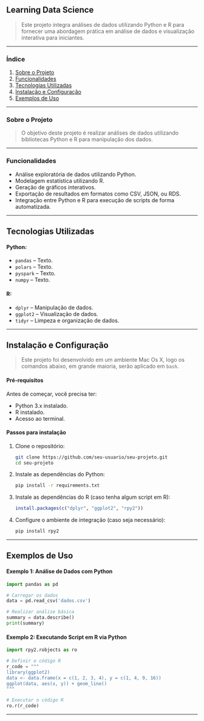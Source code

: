 ## Learning Data Science

> Este projeto integra análises de dados utilizando Python e R para fornecer uma abordagem prática em análise de dados e visualização interativa para iniciantes.

---

### Índice

1. [Sobre o Projeto](#sobre-o-projeto)
2. [Funcionalidades](#funcionalidades)
3. [Tecnologias Utilizadas](#tecnologias-utilizadas)
4. [Instalação e Configuração](#instalação-e-configuração)
5. [Exemplos de Uso](#exemplos-de-uso)

---

### Sobre o Projeto

> O objetivo deste projeto é realizar análises de dados utilizando bibliotecas Python e R para manipulação dos dados.

---

### Funcionalidades

- Análise exploratória de dados utilizando Python.
- Modelagem estatística utilizando R.
- Geração de gráficos interativos.
- Exportação de resultados em formatos como CSV, JSON, ou RDS.
- Integração entre Python e R para execução de scripts de forma automatizada.

---

## Tecnologias Utilizadas


#### Python:

- `pandas` – Texto.
- `polars` – Texto.
- `pyspark` – Texto.
- `numpy` – Texto.

#### R:

- `dplyr` – Manipulação de dados.
- `ggplot2` – Visualização de dados.
- `tidyr` – Limpeza e organização de dados.

---

## Instalação e Configuração

> Este projeto foi desenvolvido em um ambiente Mac Os X, logo os comandos abaixo, em grande maioria, serão aplicado em `bash`.

#### Pré-requisitos

Antes de começar, você precisa ter:

- Python 3.x instalado.
- R instalado.
- Acesso ao terminal.

#### Passos para instalação

1. Clone o repositório:

   ```bash
   git clone https://github.com/seu-usuario/seu-projeto.git
   cd seu-projeto
   ```

2. Instale as dependências do Python:

   ```bash
   pip install -r requirements.txt
   ```

3. Instale as dependências do R (caso tenha algum script em R):

   ```R
   install.packages(c("dplyr", "ggplot2", "rpy2"))
   ```

4. Configure o ambiente de integração (caso seja necessário):
   ```bash
   pip install rpy2
   ```

---

## Exemplos de Uso

#### Exemplo 1: Análise de Dados com Python

```python
import pandas as pd

# Carregar os dados
data = pd.read_csv('dados.csv')

# Realizar análise básica
summary = data.describe()
print(summary)
```

#### Exemplo 2: Executando Script em R via Python

```python
import rpy2.robjects as ro

# Definir o código R
r_code = """
library(ggplot2)
data <- data.frame(x = c(1, 2, 3, 4), y = c(1, 4, 9, 16))
ggplot(data, aes(x, y)) + geom_line()
"""

# Executar o código R
ro.r(r_code)
```

---

